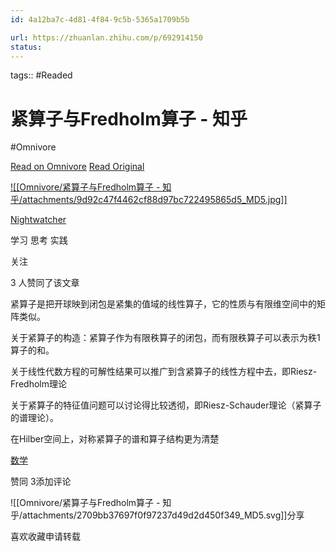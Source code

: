 ```yaml
---
id: 4a12ba7c-4d81-4f84-9c5b-5365a1709b5b

url: https://zhuanlan.zhihu.com/p/692914150
status:
---
```



tags::  #Readed 

# 紧算子与Fredholm算子 - 知乎
#Omnivore

[Read on Omnivore](https://omnivore.app/me/fredholm-19076c1b559)
[Read Original](https://zhuanlan.zhihu.com/p/692914150)

[![[Omnivore/紧算子与Fredholm算子 - 知乎/attachments/9d92c47f4462cf88d97bc722495865d5_MD5.jpg]]](https://www.zhihu.com/people/shou-ye-ren-9-31)

[Nightwatcher](https://www.zhihu.com/people/shou-ye-ren-9-31)

学习 思考 实践

​关注

3 人赞同了该文章

紧算子是把开球映到闭包是紧集的值域的线性算子，它的性质与有限维空间中的矩阵类似。

关于紧算子的构造：紧算子作为有限秩算子的闭包，而有限秩算子可以表示为秩1算子的和。

关于线性代数方程的可解性结果可以推广到含紧算子的线性方程中去，即Riesz-Fredholm理论

关于紧算子的特征值问题可以讨论得比较透彻，即Riesz-Schauder理论（紧算子的谱理论）。

在Hilber空间上，对称紧算子的谱和算子结构更为清楚

[数学](https://www.zhihu.com/topic/19554091)

​赞同 3​​添加评论

![[Omnivore/紧算子与Fredholm算子 - 知乎/attachments/2709bb37697f0f97237d49d2d450f349_MD5.svg]]​分享

​喜欢​收藏​申请转载

​

